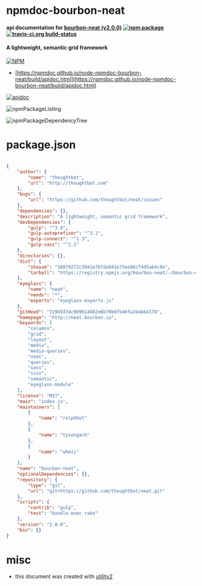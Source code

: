 # npmdoc-bourbon-neat

#### api documentation for  [bourbon-neat (v2.0.0)](http://neat.bourbon.io)  [![npm package](https://img.shields.io/npm/v/npmdoc-bourbon-neat.svg?style=flat-square)](https://www.npmjs.org/package/npmdoc-bourbon-neat) [![travis-ci.org build-status](https://api.travis-ci.org/npmdoc/node-npmdoc-bourbon-neat.svg)](https://travis-ci.org/npmdoc/node-npmdoc-bourbon-neat)

#### A lightweight, semantic grid framework

[![NPM](https://nodei.co/npm/bourbon-neat.png?downloads=true&downloadRank=true&stars=true)](https://www.npmjs.com/package/bourbon-neat)

- [https://npmdoc.github.io/node-npmdoc-bourbon-neat/build/apidoc.html](https://npmdoc.github.io/node-npmdoc-bourbon-neat/build/apidoc.html)

[![apidoc](https://npmdoc.github.io/node-npmdoc-bourbon-neat/build/screenCapture.buildCi.browser.%252Ftmp%252Fbuild%252Fapidoc.html.png)](https://npmdoc.github.io/node-npmdoc-bourbon-neat/build/apidoc.html)

![npmPackageListing](https://npmdoc.github.io/node-npmdoc-bourbon-neat/build/screenCapture.npmPackageListing.svg)

![npmPackageDependencyTree](https://npmdoc.github.io/node-npmdoc-bourbon-neat/build/screenCapture.npmPackageDependencyTree.svg)



# package.json

```json

{
    "author": {
        "name": "thoughtbot",
        "url": "http://thoughtbot.com"
    },
    "bugs": {
        "url": "https://github.com/thoughtbot/neat/issues"
    },
    "dependencies": {},
    "description": "A lightweight, semantic grid framework",
    "devDependencies": {
        "gulp": "^3.9",
        "gulp-autoprefixer": "^3.1",
        "gulp-connect": "^2.3",
        "gulp-sass": "^2.2"
    },
    "directories": {},
    "dist": {
        "shasum": "16079272c3941e767da041e75ee86cf4d5ab4c9e",
        "tarball": "https://registry.npmjs.org/bourbon-neat/-/bourbon-neat-2.0.0.tgz"
    },
    "eyeglass": {
        "name": "neat",
        "needs": "*",
        "exports": "eyeglass-exports.js"
    },
    "gitHead": "72949334c909614682e6b70b6fb46fa2b4bb4178",
    "homepage": "http://neat.bourbon.io",
    "keywords": [
        "columns",
        "grid",
        "layout",
        "media",
        "media-queries",
        "neat",
        "queries",
        "sass",
        "scss",
        "semantic",
        "eyeglass-module"
    ],
    "license": "MIT",
    "main": "index.js",
    "maintainers": [
        {
            "name": "ralphbot"
        },
        {
            "name": "tysongach"
        },
        {
            "name": "whmii"
        }
    ],
    "name": "bourbon-neat",
    "optionalDependencies": {},
    "repository": {
        "type": "git",
        "url": "git+https://github.com/thoughtbot/neat.git"
    },
    "scripts": {
        "contrib": "gulp",
        "test": "bundle exec rake"
    },
    "version": "2.0.0",
    "bin": {}
}
```



# misc
- this document was created with [utility2](https://github.com/kaizhu256/node-utility2)
